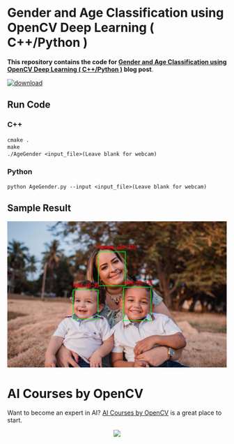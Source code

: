 # Gender and Age Classification using OpenCV Deep Learning ( C++/Python )

**This repository contains the code for [Gender and Age Classification using OpenCV Deep Learning ( C++/Python )](https://learnopencv.com/age-gender-classification-using-opencv-deep-learning-c-python/) blog post**.

[<img src="https://learnopencv.com/wp-content/uploads/2022/07/download-button-e1657285155454.png" alt="download" width="200">](https://www.dropbox.com/sh/43lv4tav0s4tqn9/AACEHVd2QE-YPwc1LxpJOXw-a?dl=1)



## Run Code

### C++
```
cmake .
make
./AgeGender <input_file>(Leave blank for webcam)
```

### Python
```
python AgeGender.py --input <input_file>(Leave blank for webcam)
```

## Sample Result

![](sample-output.jpg)


# AI Courses by OpenCV

Want to become an expert in AI? [AI Courses by OpenCV](https://opencv.org/courses/) is a great place to start. 

<a href="https://opencv.org/courses/">
<p align="center"> 
<img src="https://learnopencv.com/wp-content/uploads/2023/01/AI-Courses-By-OpenCV-Github.png">
</p>
</a>

